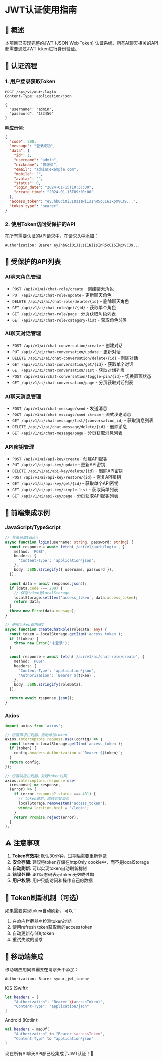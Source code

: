 # JWT认证使用指南

## 🎯 概述

本项目已实现完整的JWT (JSON Web Token) 认证系统，所有AI聊天相关的API都需要通过JWT token进行身份验证。

## 🔐 认证流程

### 1. 用户登录获取Token

```http
POST /api/v1/auth/login
Content-Type: application/json

{
  "username": "admin",
  "password": "123456"
}
```

**响应示例:**
```json
{
  "code": 200,
  "message": "登录成功",
  "data": {
    "id": 1,
    "username": "admin",
    "nickname": "管理员",
    "email": "admin@example.com",
    "mobile": "",
    "avatar": "",
    "status": 0,
    "login_date": "2024-01-15T10:30:00",
    "create_time": "2024-01-15T09:00:00"
  },
  "access_token": "eyJhbGciOiJIUzI1NiIsInR5cCI6IkpXVCJ9...",
  "token_type": "bearer"
}
```

### 2. 使用Token访问受保护的API

在所有需要认证的API请求中，在请求头中添加：

```http
Authorization: Bearer eyJhbGciOiJIUzI1NiIsInR5cCI6IkpXVCJ9...
```

## 🚀 受保护的API列表

### AI聊天角色管理
- `POST /api/v1/ai/chat-role/create` - 创建聊天角色
- `PUT /api/v1/ai/chat-role/update` - 更新聊天角色
- `DELETE /api/v1/ai/chat-role/delete/{id}` - 删除聊天角色
- `GET /api/v1/ai/chat-role/get/{id}` - 获取单个角色
- `GET /api/v1/ai/chat-role/page` - 分页获取角色列表
- `GET /api/v1/ai/chat-role/category-list` - 获取角色分类

### AI聊天对话管理
- `POST /api/v1/ai/chat-conversation/create` - 创建对话
- `PUT /api/v1/ai/chat-conversation/update` - 更新对话
- `DELETE /api/v1/ai/chat-conversation/delete/{id}` - 删除对话
- `GET /api/v1/ai/chat-conversation/get/{id}` - 获取单个对话
- `GET /api/v1/ai/chat-conversation/list` - 获取对话列表
- `POST /api/v1/ai/chat-conversation/toggle-pin/{id}` - 切换置顶状态
- `GET /api/v1/ai/chat-conversation/page` - 分页获取对话列表

### AI聊天消息管理
- `POST /api/v1/ai/chat-message/send` - 发送消息
- `POST /api/v1/ai/chat-message/send-stream` - 流式发送消息
- `GET /api/v1/ai/chat-message/list/{conversation_id}` - 获取消息列表
- `DELETE /api/v1/ai/chat-message/delete/{id}` - 删除消息
- `GET /api/v1/ai/chat-message/page` - 分页获取消息列表

### API密钥管理
- `POST /api/v1/ai/api-key/create` - 创建API密钥
- `PUT /api/v1/ai/api-key/update` - 更新API密钥
- `DELETE /api/v1/ai/api-key/delete/{id}` - 删除API密钥
- `POST /api/v1/ai/api-key/restore/{id}` - 恢复API密钥
- `GET /api/v1/ai/api-key/get/{id}` - 获取单个API密钥
- `GET /api/v1/ai/api-key/simple-list` - 获取简单列表
- `GET /api/v1/ai/api-key/page` - 分页获取API密钥列表

## 🔧 前端集成示例

### JavaScript/TypeScript

```typescript
// 登录获取token
async function login(username: string, password: string) {
  const response = await fetch('/api/v1/auth/login', {
    method: 'POST',
    headers: {
      'Content-Type': 'application/json',
    },
    body: JSON.stringify({ username, password }),
  });
  
  const data = await response.json();
  if (data.code === 200) {
    // 保存token到localStorage
    localStorage.setItem('access_token', data.access_token);
    return data;
  }
  throw new Error(data.message);
}

// 使用token调用API
async function createChatRole(roleData: any) {
  const token = localStorage.getItem('access_token');
  if (!token) {
    throw new Error('未登录');
  }
  
  const response = await fetch('/api/v1/ai/chat-role/create', {
    method: 'POST',
    headers: {
      'Content-Type': 'application/json',
      'Authorization': `Bearer ${token}`,
    },
    body: JSON.stringify(roleData),
  });
  
  return await response.json();
}
```

### Axios

```typescript
import axios from 'axios';

// 设置请求拦截器，自动添加token
axios.interceptors.request.use((config) => {
  const token = localStorage.getItem('access_token');
  if (token) {
    config.headers.Authorization = `Bearer ${token}`;
  }
  return config;
});

// 设置响应拦截器，处理token过期
axios.interceptors.response.use(
  (response) => response,
  (error) => {
    if (error.response?.status === 401) {
      // token过期，跳转到登录页
      localStorage.removeItem('access_token');
      window.location.href = '/login';
    }
    return Promise.reject(error);
  }
);
```

## ⚠️ 注意事项

1. **Token有效期**: 默认30分钟，过期后需要重新登录
2. **安全存储**: 建议将token存储在httpOnly cookie中，而不是localStorage
3. **自动刷新**: 可以实现token自动刷新机制
4. **错误处理**: 401状态码表示token无效或过期
5. **用户权限**: 用户只能访问和操作自己的数据

## 🔄 Token刷新机制（可选）

如果需要实现token自动刷新，可以：

1. 在响应拦截器中检测token过期
2. 使用refresh token获取新的access token
3. 自动更新存储的token
4. 重试失败的请求

## 📱 移动端集成

移动端应用同样需要在请求头中添加：

```http
Authorization: Bearer <your_jwt_token>
```

iOS (Swift):
```swift
let headers = [
    "Authorization": "Bearer \(accessToken)",
    "Content-Type": "application/json"
]
```

Android (Kotlin):
```kotlin
val headers = mapOf(
    "Authorization" to "Bearer $accessToken",
    "Content-Type" to "application/json"
)
```

现在所有AI聊天API都已经集成了JWT认证！🎉

